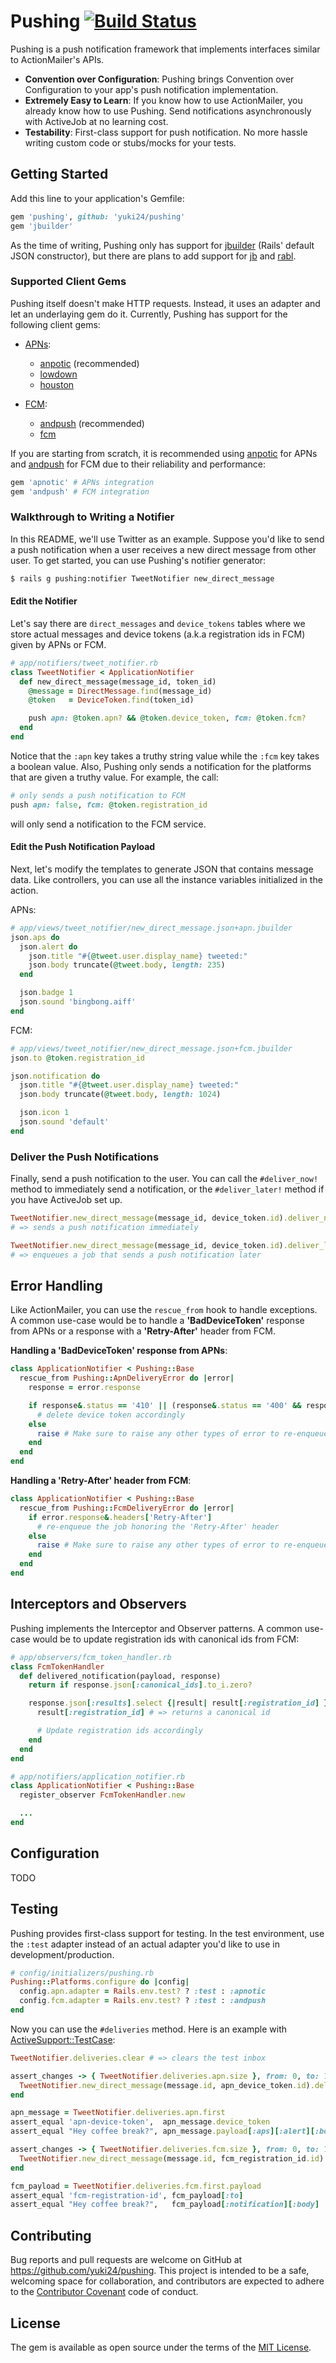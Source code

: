 # Pushing [![Build Status](https://travis-ci.org/yuki24/pushing.svg?branch=master)](https://travis-ci.org/yuki24/pushing)

Pushing is a push notification framework that implements interfaces similar to ActionMailer's APIs.

 * **Convention over Configuration**: Pushing brings Convention over Configuration to your app's push notification implementation.
 * **Extremely Easy to Learn**: If you know how to use ActionMailer, you already know how to use Pushing. Send notifications asynchronously with ActiveJob at no learning cost.
 * **Testability**: First-class support for push notification. No more hassle writing custom code or stubs/mocks for your tests.

## Getting Started

Add this line to your application's Gemfile:

```ruby
gem 'pushing', github: 'yuki24/pushing'
gem 'jbuilder'
```

As the time of writing, Pushing only has support for [jbuilder](https://github.com/rails/jbuilder) (Rails' default JSON constructor), but there are plans to add support for [jb](https://github.com/amatsuda/jb) and [rabl](https://github.com/nesquena/rabl).

### Supported Client Gems

Pushing itself doesn't make HTTP requests. Instead, it uses an adapter and let an underlaying gem do it. Currently, Pushing has support for the following client gems:

 * [APNs](https://developer.apple.com/library/content/documentation/NetworkingInternet/Conceptual/RemoteNotificationsPG/APNSOverview.html#//apple_ref/doc/uid/TP40008194-CH8-SW1):
   * [anpotic](https://github.com/ostinelli/apnotic) (recommended)
   * [lowdown](https://github.com/alloy/lowdown)
   * [houston](https://github.com/nomad/houston)

 * [FCM](https://firebase.google.com/docs/cloud-messaging/):
   * [andpush](https://github.com/yuki24/andpush) (recommended)
   * [fcm](https://github.com/spacialdb/fcm)

If you are starting from scratch, it is recommended using [anpotic](https://github.com/ostinelli/apnotic) for APNs and [andpush](https://github.com/yuki24/andpush) for FCM due to their reliability and performance:

```ruby
gem 'apnotic' # APNs integration
gem 'andpush' # FCM integration
```

### Walkthrough to Writing a Notifier

In this README, we'll use Twitter as an example. Suppose you'd like to send a push notification when a user receives a new direct message from other user. To get started, you can use Pushing's notifier generator:

```sh
$ rails g pushing:notifier TweetNotifier new_direct_message
```

#### Edit the Notifier

Let's say there are `direct_messages` and `device_tokens` tables where we store actual messages and device tokens (a.k.a registration ids in FCM) given by APNs or FCM.

```ruby
# app/notifiers/tweet_notifier.rb
class TweetNotifier < ApplicationNotifier
  def new_direct_message(message_id, token_id)
    @message = DirectMessage.find(message_id)
    @token   = DeviceToken.find(token_id)

    push apn: @token.apn? && @token.device_token, fcm: @token.fcm?
  end
end
```

Notice that the `:apn` key takes a truthy string value while the `:fcm` key takes a boolean value. Also, Pushing only sends a notification for the platforms that are given a truthy value. For example, the call:

```ruby
# only sends a push notification to FCM
push apn: false, fcm: @token.registration_id
```

will only send a notification to the FCM service.

#### Edit the Push Notification Payload

Next, let's modify the templates to generate JSON that contains message data. Like controllers, you can use all the instance variables initialized in the action.

APNs:

```ruby
# app/views/tweet_notifier/new_direct_message.json+apn.jbuilder
json.aps do
  json.alert do
    json.title "#{@tweet.user.display_name} tweeted:"
    json.body truncate(@tweet.body, length: 235)
  end

  json.badge 1
  json.sound 'bingbong.aiff'
end
```

FCM:

```ruby
# app/views/tweet_notifier/new_direct_message.json+fcm.jbuilder
json.to @token.registration_id

json.notification do
  json.title "#{@tweet.user.display_name} tweeted:"
  json.body truncate(@tweet.body, length: 1024)

  json.icon 1
  json.sound 'default'
end
```

### Deliver the Push Notifications

Finally, send a push notification to the user. You can call the `#deliver_now!` method to immediately send a notification, or the `#deliver_later!` method if you have ActiveJob set up.

```ruby
TweetNotifier.new_direct_message(message_id, device_token.id).deliver_now!
# => sends a push notification immediately

TweetNotifier.new_direct_message(message_id, device_token.id).deliver_later!
# => enqueues a job that sends a push notification later
```

## Error Handling

Like ActionMailer, you can use the `rescue_from` hook to handle exceptions. A common use-case would be to handle a **'BadDeviceToken'** response from APNs or a response with a **'Retry-After'** header from FCM.

**Handling a 'BadDeviceToken' response from APNs**:

```ruby
class ApplicationNotifier < Pushing::Base
  rescue_from Pushing::ApnDeliveryError do |error|
    response = error.response

    if response&.status == '410' || (response&.status == '400' && response&.body['reason'] == 'BadDeviceToken')
      # delete device token accordingly
    else
      raise # Make sure to raise any other types of error to re-enqueue the job
    end
  end
end
```

**Handling a 'Retry-After' header from FCM**:

```ruby
class ApplicationNotifier < Pushing::Base
  rescue_from Pushing::FcmDeliveryError do |error|
    if error.response&.headers['Retry-After']
      # re-enqueue the job honoring the 'Retry-After' header
    else
      raise # Make sure to raise any other types of error to re-enqueue the job
    end
  end
end
```

## Interceptors and Observers

Pushing implements the Interceptor and Observer patterns. A common use-case would be to update registration ids with canonical ids from FCM:

```ruby
# app/observers/fcm_token_handler.rb
class FcmTokenHandler
  def delivered_notification(payload, response)
    return if response.json[:canonical_ids].to_i.zero?

    response.json[:results].select {|result| result[:registration_id] }.each do |result|
      result[:registration_id] # => returns a canonical id

      # Update registration ids accordingly
    end
  end
end

# app/notifiers/application_notifier.rb
class ApplicationNotifier < Pushing::Base
  register_observer FcmTokenHandler.new

  ...
end
```

## Configuration

TODO

## Testing

Pushing provides first-class support for testing. In the test environment, use the `:test` adapter instead of an actual adapter you'd like to use in development/production.

```ruby
# config/initializers/pushing.rb
Pushing::Platforms.configure do |config|
  config.apn.adapter = Rails.env.test? ? :test : :apnotic
  config.fcm.adapter = Rails.env.test? ? :test : :andpush
end
```

Now you can use the `#deliveries` method. Here is an example with [ActiveSupport::TestCase](http://api.rubyonrails.org/classes/ActiveSupport/TestCase.html):

```ruby
TweetNotifier.deliveries.clear # => clears the test inbox

assert_changes -> { TweetNotifier.deliveries.apn.size }, from: 0, to: 1 do
  TweetNotifier.new_direct_message(message.id, apn_device_token.id).deliver_now!
end

apn_message = TweetNotifier.deliveries.apn.first
assert_equal 'apn-device-token',  apn_message.device_token
assert_equal "Hey coffee break?", apn_message.payload[:aps][:alert][:body]

assert_changes -> { TweetNotifier.deliveries.fcm.size }, from: 0, to: 1 do
  TweetNotifier.new_direct_message(message.id, fcm_registration_id.id).deliver_now!
end

fcm_payload = TweetNotifier.deliveries.fcm.first.payload
assert_equal 'fcm-registration-id', fcm_payload[:to]
assert_equal "Hey coffee break?",   fcm_payload[:notification][:body]
```

## Contributing

Bug reports and pull requests are welcome on GitHub at https://github.com/yuki24/pushing. This project is intended to be a safe, welcoming space for collaboration, and contributors are expected to adhere to the [Contributor Covenant](http://contributor-covenant.org) code of conduct.

## License

The gem is available as open source under the terms of the [MIT License](http://opensource.org/licenses/MIT).
